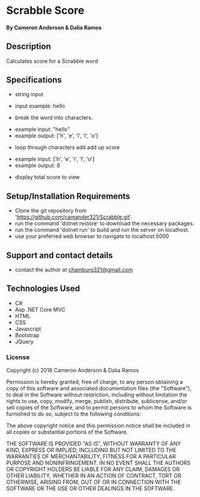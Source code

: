 
# Scrabble Score

#### By Cameron Anderson & Dalia Ramos

## Description
Calculates score for a Scrabble word

## Specifications
* string input
-  input example: hello

* break the word into characters.
- example input: "hello"
- example output: ['h', 'e', 'l', 'l', 'o']

* loop through characters add add up score
- example input: ['h', 'e', 'l', 'l', 'o']
- example output: 8

* display total score to view




## Setup/Installation Requirements

* Clone the git repository from 'https://github.com/camander321/Scrabble.git'.
* run the command 'dotnet restore' to download the necessary packages.
* run the command 'dotnet run' to build and run the server on localhost.
* use your preferred web browser to navigate to localhost:5000


## Support and contact details

* contact the author at chamburg321@gmail.com

## Technologies Used

* C#
* Asp .NET Core MVC
* HTML
* CSS
* Javascript
* Bootstrap
* JQuery

### License

Copyright (c) 2018 Cameron Anderson & Dalia Ramos

Permission is hereby granted, free of charge, to any person obtaining a copy of this software and associated documentation files (the "Software"), to deal in the Software without restriction, including without limitation the rights to use, copy, modify, merge, publish, distribute, sublicense, and/or sell copies of the Software, and to permit persons to whom the Software is furnished to do so, subject to the following conditions:

The above copyright notice and this permission notice shall be included in all copies or substantial portions of the Software.

THE SOFTWARE IS PROVIDED "AS IS", WITHOUT WARRANTY OF ANY KIND, EXPRESS OR IMPLIED, INCLUDING BUT NOT LIMITED TO THE WARRANTIES OF MERCHANTABILITY, FITNESS FOR A PARTICULAR PURPOSE AND NONINFRINGEMENT. IN NO EVENT SHALL THE AUTHORS OR COPYRIGHT HOLDERS BE LIABLE FOR ANY CLAIM, DAMAGES OR OTHER LIABILITY, WHETHER IN AN ACTION OF CONTRACT, TORT OR OTHERWISE, ARISING FROM, OUT OF OR IN CONNECTION WITH THE SOFTWARE OR THE USE OR OTHER DEALINGS IN THE SOFTWARE.

